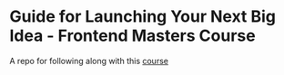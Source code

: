 # Guide for Launching Your Next Big Idea - Frontend Masters Course

A repo for following along with this [course](https://frontendmasters.com/courses/product-launch/)
